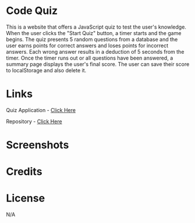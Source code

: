 # Code Quiz

This is a website that offers a JavaScript quiz to test the user's knowledge. When the user clicks the "Start Quiz" button, a timer starts and the game begins. The quiz presents 5 random questions from a database and the user earns points for correct answers and loses points for incorrect answers. Each wrong answer results in a deduction of 5 seconds from the timer. Once the timer runs out or all questions have been answered, a summary page displays the user's final score. The user can save their score to localStorage and also delete it.

#  Links

Quiz Application - [Click Here](https://github.com/ivonamaria/quiz-app/deployments/activity_log?environment=github-pages)

Repository - [Click Here](https://github.com/ivonamaria/quiz-app)

# Screenshots





# Credits



# License

N/A